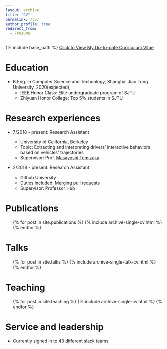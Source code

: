 ```yaml
---
layout: archive
title: "CV"
permalink: /cv/
author_profile: true
redirect_from:
  - /resume
---
```


{% include base_path %}
[Click to View My Up-to-date Curriculum Vitae](http://jiaxiaosong.github.io/files/CV.pdf)
<!-- <embed src="http://jiaxiaosong.github.io/files/CV.pdf" width="650" height="1800" type='application/pdf'> -->

Education
======
* B.Eng. in Computer Science and Technology, Shanghai Jiao Tong University, 2020(expected), 
  * IEEE Honor Class: Elite undergraduate program of SJTU
  * Zhiyuan Honor College: Top 5% students in SJTU
  
Research experiences
======
* 7/2018 - present: Research Assistant
  * University of California, Berkeley
  * Topic: Extracting and interpreting drivers’ interactive behaviors based on vehicles' trajectories
  * Supervisor: Prof. [Masayoshi Tomizuka](https://me.berkeley.edu/people/masayoshi-tomizuka/)

* 2/2018 - present: Research Assistant
  * Github University
  * Duties included: Merging pull requests
  * Supervisor: Professor Hub
  

Publications
======
  <ul>{% for post in site.publications %}
    {% include archive-single-cv.html %}
  {% endfor %}</ul>
  
Talks
======
  <ul>{% for post in site.talks %}
    {% include archive-single-talk-cv.html %}
  {% endfor %}</ul>
  
Teaching
======
  <ul>{% for post in site.teaching %}
    {% include archive-single-cv.html %}
  {% endfor %}</ul>
  
Service and leadership
======
* Currently signed in to 43 different slack teams
